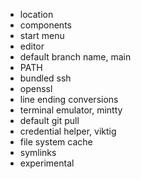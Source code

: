 * location
* components
* start menu
* editor
* default branch name, main
* PATH
* bundled ssh
* openssl
* line ending conversions
* terminal emulator, mintty
* default git pull
* credential helper, viktig
* file system cache
* symlinks
* experimental